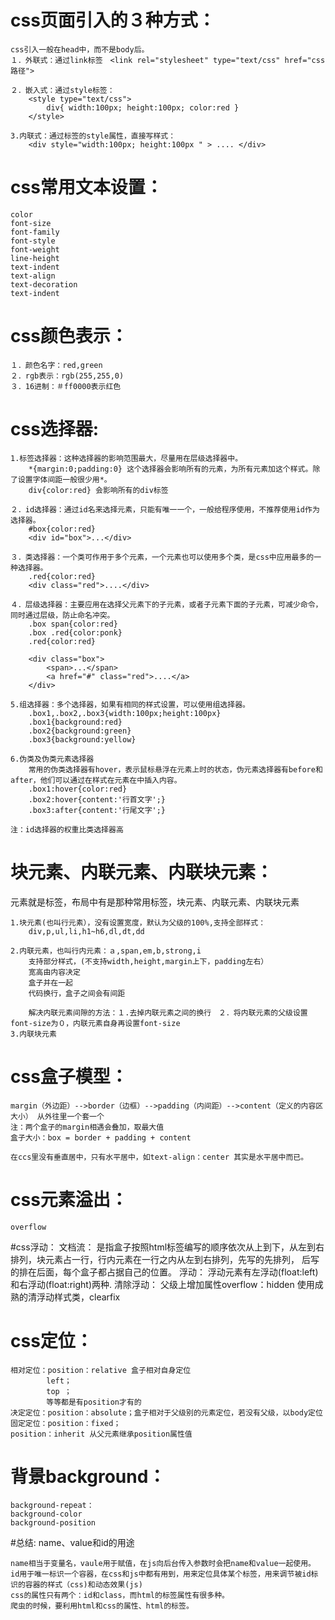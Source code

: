 # css页面引入的３种方式：
    css引入一般在head中，而不是body后。
	１．外联式：通过link标签　<link rel="stylesheet" type="text/css" href="css路径">
	
	２．嵌入式：通过style标签：
		<style type="text/css">
			div{ width:100px; height:100px; color:red }
		</style>
		
	3.内联式：通过标签的style属性，直接写样式：
		<div style="width:100px; height:100px " > .... </div>
		
# css常用文本设置：
	color
	font-size
	font-family
	font-style
	font-weight
	line-height
	text-indent
	text-align
	text-decoration
	text-indent

# css颜色表示：
	１．颜色名字：red,green
	２．rgb表示：rgb(255,255,0)
	３．16进制：＃ff0000表示红色

# css选择器:
	1.标签选择器：这种选择器的影响范围最大，尽量用在层级选择器中。
		*{margin:0;padding:0} 这个选择器会影响所有的元素，为所有元素加这个样式。除了设置字体间距一般很少用*。
		div{color:red} 会影响所有的div标签
		
	２．id选择器：通过id名来选择元素，只能有唯一一个，一般给程序使用，不推荐使用id作为选择器。
		#box{color:red}
		<div id="box">...</div>
		
	３．类选择器：一个类可作用于多个元素，一个元素也可以使用多个类，是css中应用最多的一种选择器。
		.red{color:red}
		<div class="red">....</div>
		
	４．层级选择器：主要应用在选择父元素下的子元素，或者子元素下面的子元素，可减少命令，同时通过层级，防止命名冲突。
		.box span{color:red}
		.box .red{color:ponk}
		.red{color:red}
		
		<div class="box">
			<span>...</span>
			<a href="#" class="red">....</a>
		</div>
		
	5.组选择器：多个选择器，如果有相同的样式设置，可以使用组选择器。
		.box1,.box2,.box3{width:100px;height:100px}
		.box1{background:red}
		.box2{background:green}
		.box3{background:yellow}
		
	6.伪类及伪类元素选择器
		常用的伪类选择器有hover，表示鼠标悬浮在元素上时的状态，伪元素选择器有before和after，他们可以通过在样式在元素在中插入内容。
		.box1:hover{color:red}
		.box2:hover{content:'行首文字';}
		.box3:after{content:'行尾文字';}
	
	注：id选择器的权重比类选择器高
	
# 块元素、内联元素、内联块元素：
 元素就是标签，布局中有是那种常用标签，块元素、内联元素、内联块元素
	
	1.块元素(也叫行元素），没有设置宽度，默认为父级的100%,支持全部样式：
		div,p,ul,li,h1~h6,dl,dt,dd
	
	2.内联元素，也叫行内元素：ａ,span,em,b,strong,i
		支持部分样式，(不支持width,height,margin上下，padding左右）
		宽高由内容决定
		盒子并在一起
		代码换行，盒子之间会有间距
		
		解决内联元素间隙的方法：１.去掉内联元素之间的换行　２．将内联元素的父级设置font-size为０，内联元素自身再设置font-size
	3.内联块元素

# css盒子模型：
    margin（外边距）-->border（边框）-->padding（内间距）-->content（定义的内容区大小） 从外往里一个套一个
    注：两个盒子的margin相遇会叠加，取最大值
    盒子大小：box = border + padding + content
    
    在ccs里没有垂直居中，只有水平居中，如text-align：center 其实是水平居中而已。

# css元素溢出：
	overflow   

#css浮动：
    文档流：
        是指盒子按照html标签编写的顺序依次从上到下，从左到右排列，块元素占一行，行内元素在一行之内从左到右排列，先写的先排列，
        后写的排在后面，每个盒子都占据自己的位置。
    浮动：
        浮动元素有左浮动(float:left)和右浮动(float:right)两种.
    清除浮动：
        父级上增加属性overflow：hidden
        使用成熟的清浮动样式类，clearfix
        
# css定位：
    相对定位：position：relative 盒子相对自身定位
            left；
            top ；
            等等都是有position才有的
    决定定位：position：absolute；盒子相对于父级别的元素定位，若没有父级，以body定位
    固定定位：position：fixed；
    position：inherit 从父元素继承position属性值
    
# 背景background：
    background-repeat：
    background-color
    background-position
    
 
		
		
#总结:
name、value和id的用途

    name相当于变量名，vaule用于赋值，在js向后台传入参数时会把name和value一起使用。
    id用于唯一标识一个容器，在css和js中都有用到，用来定位具体某个标签，用来调节被id标识的容器的样式（css)和动态效果(js)	
	css的属性只有两个：id和class，而html的标签属性有很多种。
	爬虫的时候，要利用html和css的属性、html的标签。
	
		
		
	
		
	
	
	
	
	
	
	
	
	
	
	
	
	
	
	
	
	
		
